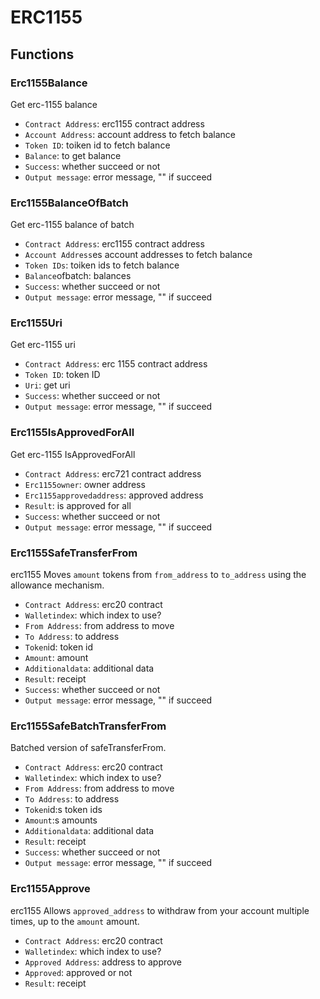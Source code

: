 # ERC1155

## Functions

### Erc1155Balance

Get erc-1155 balance

* `Contract Address`: erc1155 contract address
* `Account Address`: account address to fetch balance
* `Token ID`: toiken id to fetch balance
* `Balance`: to get balance
* `Success`: whether succeed or not
* `Output message`: error message, "" if succeed

### Erc1155BalanceOfBatch

Get erc-1155 balance of batch

* `Contract Address`: erc1155 contract address
* `Account Address`es account addresses to fetch balance
* `Token IDs`: toiken ids to fetch balance
* `Balance`ofbatch: balances
* `Success`: whether succeed or not
* `Output message`: error message, "" if succeed



### Erc1155Uri

Get erc-1155 uri

* `Contract Address`: erc 1155 contract address
* `Token ID`: token ID
* `Uri`: get uri
* `Success`: whether succeed or not
* `Output message`: error message, "" if succeed

### Erc1155IsApprovedForAll

Get erc-1155 IsApprovedForAll

* `Contract Address`: erc721 contract address
* `Erc1155owner`: owner address
* `Erc1155approvedaddress`: approved address
* `Result`: is approved for all
* `Success`: whether succeed or not
* `Output message`: error message, "" if succeed



### Erc1155SafeTransferFrom

erc1155 Moves `amount` tokens from `from_address` to `to_address` using the allowance mechanism.

* `Contract Address`: erc20 contract
* `Walletindex`: which index to use?
* `From Address`: from address to move
* `To Address`: to address
* `Token`id: token id
* `Amount`: amount
* `Additionaldata`: additional data
* `Result`: receipt
* `Success`: whether succeed or not
* `Output message`: error message, "" if succeed

### Erc1155SafeBatchTransferFrom

Batched version of safeTransferFrom.

* `Contract Address`: erc20 contract
* `Walletindex`: which index to use?
* `From Address`: from address to move
* `To Address`: to address
* `Token`id:s token ids
* `Amount`:s amounts
* `Additionaldata`: additional data
* `Result`: receipt
* `Success`: whether succeed or not
* `Output message`: error message, "" if succeed

### Erc1155Approve

erc1155 Allows `approved_address` to withdraw from your account multiple times, up to the `amount` amount.

* `Contract Address`: erc20 contract
* `Walletindex`: which index to use?
* `Approved Address`: address to approve
* `Approved`: approved or not
* `Result`: receipt

